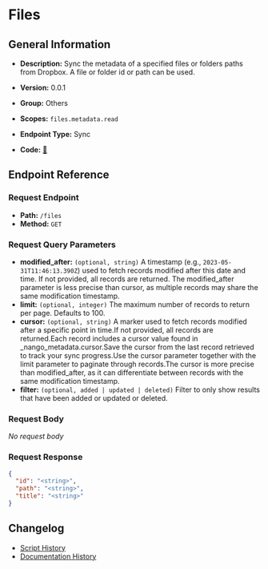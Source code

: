 # Files

## General Information

- **Description:** Sync the metadata of a specified files or folders paths from Dropbox. A file or folder id or path can be used.

- **Version:** 0.0.1
- **Group:** Others
- **Scopes:** `files.metadata.read`
- **Endpoint Type:** Sync
- **Code:** [🔗](https://github.com/NangoHQ/integration-templates/tree/main/integrations/dropbox/syncs/files.ts)


## Endpoint Reference

### Request Endpoint

- **Path:** `/files`
- **Method:** `GET`

### Request Query Parameters

- **modified_after:** `(optional, string)` A timestamp (e.g., `2023-05-31T11:46:13.390Z`) used to fetch records modified after this date and time. If not provided, all records are returned. The modified_after parameter is less precise than cursor, as multiple records may share the same modification timestamp.
- **limit:** `(optional, integer)` The maximum number of records to return per page. Defaults to 100.
- **cursor:** `(optional, string)` A marker used to fetch records modified after a specific point in time.If not provided, all records are returned.Each record includes a cursor value found in _nango_metadata.cursor.Save the cursor from the last record retrieved to track your sync progress.Use the cursor parameter together with the limit parameter to paginate through records.The cursor is more precise than modified_after, as it can differentiate between records with the same modification timestamp.
- **filter:** `(optional, added | updated | deleted)` Filter to only show results that have been added or updated or deleted.

### Request Body

_No request body_

### Request Response

```json
{
  "id": "<string>",
  "path": "<string>",
  "title": "<string>"
}
```

## Changelog

- [Script History](https://github.com/NangoHQ/integration-templates/commits/main/integrations/dropbox/syncs/files.ts)
- [Documentation History](https://github.com/NangoHQ/integration-templates/commits/main/integrations/dropbox/syncs/files.md)

<!-- END  GENERATED CONTENT -->

